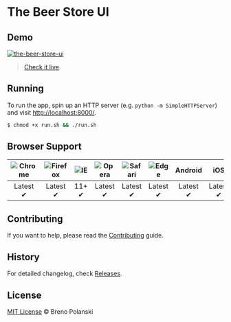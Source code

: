 # The Beer Store UI

## Demo

[![the-beer-store-ui](https://raw.githubusercontent.com/react-beer/the-beer-store-ui/master/the-beer-store.png)](http://react-beer.github.io/the-beer-store-ui/)

> [Check it live](http://react-beer.github.io/the-beer-store-ui/).

## Running

To run the app, spin up an HTTP server (e.g. `python -m SimpleHTTPServer`) and visit [http://localhost:8000/](http://localhost:8000/).

```sh
$ chmod +x run.sh && ./run.sh
```

## Browser Support

![Chrome](https://raw.github.com/alrra/browser-logos/master/chrome/chrome_48x48.png) | ![Firefox](https://raw.github.com/alrra/browser-logos/master/firefox/firefox_48x48.png) | ![IE](https://raw.github.com/alrra/browser-logos/master/internet-explorer/internet-explorer_48x48.png) | ![Opera](https://raw.github.com/alrra/browser-logos/master/opera/opera_48x48.png) | ![Safari](https://raw.github.com/alrra/browser-logos/master/safari/safari_48x48.png) | ![Edge](https://raw.githubusercontent.com/alrra/browser-logos/master/edge/edge_48x48.png) | **Android** | **iOS** | **Windows Phone** |
:---: | :---: | :---: | :---: | :---: |  :---: | :---: | :---: | :---: |
Latest ✔ | Latest ✔ | 11+ ✔ | Latest ✔ | Latest ✔ | Latest ✔ | Latest ✔ | Latest ✔ | Latest ✔ |

## Contributing

If you want to help, please read the [Contributing](https://github.com/react-beer/the-beer-store-ui/blob/master/CONTRIBUTING.md) guide.

## History

For detailed changelog, check [Releases](https://github.com/react-beer/the-beer-store-ui/releases).

## License

[MIT License](http://brenopolanski.mit-license.org/) © Breno Polanski

